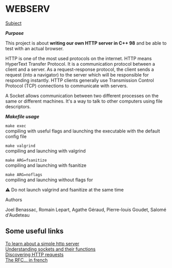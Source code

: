 # WEBSERV
[Subject](https://cdn.intra.42.fr/pdf/pdf/24190/en.subject.pdf)  

*__Purpose__*  

This project is about __writing our own HTTP server in C++ 98__ and be able to test with an actual browser.  

HTTP is one of the most used protocols on the internet. HTTP means HyperText Transfer Protocol. It is a communication protocol between a client and a server. As a request-response protocol, the client sends a request (into a navigator) to the server which will be responsible for responding instantly. HTTP clients generally use Transmission Control Protocol (TCP) connections to communicate with servers.  

A Socket allows communication between two different processes on the same or different machines. It's a way to talk to other computers using file descriptors.  

*__Makefile usage__*

``` make exec ```  
compiling with useful flags and launching the executable with the default config file

``` make valgrind ```  
compiling and launching with valgrind


``` make ARG=fsanitize ```  
compiling and launching with fsanitize

``` make ARG=noflags ```  
compiling and launching without flags for 

⚠️ Do not launch valgrind and fsanitize at the same time

Authors

Joel Benassac, Romain Lepart, Agathe Géraud, Pierre-louis Goudet, Salomé d'Audeteau


## Some useful links
[To learn about a simple http server](https://medium.com/from-the-scratch/http-server-what-do-you-need-to-know-to-build-a-simple-http-server-from-scratch-d1ef8945e4fa)  
[Understanding sockets and their functions](https://broux.developpez.com/articles/c/sockets/)  
[Discovering HTTP requests](https://www.pierre-giraud.com/http-reseau-securite-cours/requete-reponse-session/)  
[The RFC... in french](http://abcdrfc.free.fr/rfc-vf/pdf/rfc2616.pdf) 
